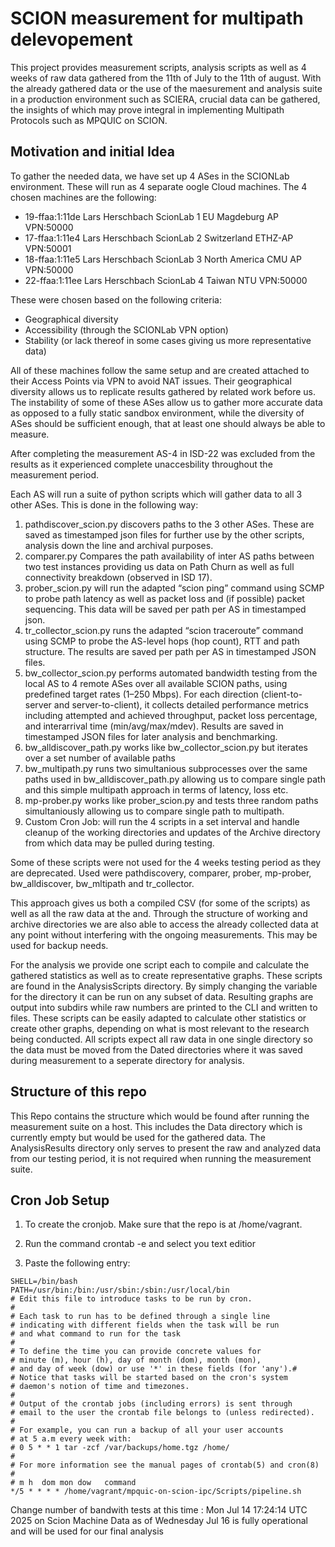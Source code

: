 # SCION measurement for multipath delevopement
This project provides measurement scripts, analysis scripts as well as 4 weeks of raw data gathered from the 11th of July to the 11th of august. With the already gathered data or the use of the maesurement and analysis suite in a production environment such as SCIERA, crucial data can be gathered, the insights of which may prove integral in implementing Multipath Protocols such as MPQUIC on SCION.


## Motivation and initial Idea

To gather the needed data, we have set up 4 ASes in the SCIONLab environment. These will run as 4 separate oogle Cloud machines. The 4 chosen machines are the following:

- 19-ffaa:1:11de 	Lars Herschbach ScionLab 1 	EU 	Magdeburg AP 	VPN:50000
- 17-ffaa:1:11e4 	Lars Herschbach ScionLab 2 	Switzerland 	ETHZ-AP 	VPN:50001
- 18-ffaa:1:11e5 	Lars Herschbach ScionLab 3 	North America 	CMU AP 	VPN:50000
- 22-ffaa:1:11ee 	Lars Herschbach ScionLab 4 	Taiwan 	NTU 	VPN:50000

These were chosen based on the following criteria:
- Geographical diversity
- Accessibility (through the SCIONLab VPN option)
- Stability (or lack thereof in some cases giving us more representative data)
  
All of these machines follow the same setup and are created attached to their Access Points via VPN to avoid NAT issues. Their geographical diversity allows us to replicate results gathered by related work before us. The instability of some of these ASes allow us to gather more accurate data as opposed to a fully static sandbox environment, while the diversity of ASes should be sufficient enough, that at least one should always be able to measure.

After completing the measurement AS-4 in ISD-22 was excluded from the results as it experienced complete unaccesbility throughout the measurement period.

Each AS will run a suite of python scripts which will gather data to all 3 other ASes. This is done in the following way:

1. pathdiscover_scion.py discovers paths to the 3 other ASes. These are saved as timestamped json files for further use by the other scripts, analysis down the line and archival purposes.
2. comparer.py Compares the path availability of inter AS paths between two test instances providing us data on Path Churn as well as full connectivity breakdown (observed in ISD 17).
3. prober_scion.py will run the adapted “scion ping” command using SCMP to probe path latency as well as packet loss and (if possible) packet sequencing. This data will be saved per path per AS in timestamped json.
4. tr_collector_scion.py runs the adapted “scion traceroute” command using SCMP to probe the AS-level hops (hop count), RTT and path structure. The results are saved per path per AS in timestamped JSON files.
5. bw_collector_scion.py performs automated bandwidth testing from the local AS to 4 remote ASes over all available SCION paths, using predefined target rates (1–250 Mbps). For each direction (client-to-server and server-to-client), it collects detailed performance metrics including attempted and achieved throughput, packet loss percentage, and interarrival time (min/avg/max/mdev). Results are saved in timestamped JSON files for later analysis and benchmarking.
6. bw_alldiscover_path.py works like bw_collector_scion.py but iterates over a set number of available paths
7. bw_multipath.py runs two simultanious subprocesses over the same paths used in bw_alldiscover_path.py allowing us to compare single path and this simple multipath approach in terms of latency, loss etc.
8. mp-prober.py works like prober_scion.py and tests three random paths simultaniously allowing us to compare single path to multipath.
9. Custom Cron Job: will run the 4 scripts in a set interval and handle cleanup of the working directories and updates of the Archive directory from which data may be pulled during testing.

Some of these scripts were not used for the 4 weeks testing period as they are deprecated. Used were pathdiscovery, comparer, prober, mp-prober, bw_alldiscover, bw_mltipath and tr_collector.
   
This approach gives us both a compiled CSV (for some of the scripts) as well as all the raw data at the and. Through the structure of working and archive directories we are also able to access the already collected data at any point without interfering with the ongoing measurements. This may be used for backup needs.

For the analysis we provide one script each to compile and calculate the gathered statistics as well as to create representative graphs.
These scripts are found in the AnalysisScripts directory. By simply changing the variable for the directory it can be run on any subset of data. Resulting graphs are output into subdirs while raw numbers are printed to the CLI and written to files.
These scripts can be easily adapted to calculate other statistics or create other graphs, depending on what is most relevant to the research being conducted.
All scripts expect all raw data in one single directory so the data must be moved from the Dated directories where it was saved during measurement to a seperate directory for analysis. 


## Structure of this repo

This Repo contains the structure which would be found after running the measurement suite on a host. This includes the Data directory which is currently empty but would be used for the gathered data. The AnalysisResults directory only serves to present the raw and analyzed data from our testing period, it is not required when running the measurement suite.

## Cron Job Setup
1. To create the cronjob. Make sure that the repo is at /home/vagrant.

2. Run the command crontab -e and select you text editior

3. Paste the following entry:
```
SHELL=/bin/bash
PATH=/usr/bin:/bin:/usr/sbin:/sbin:/usr/local/bin
# Edit this file to introduce tasks to be run by cron.
# 
# Each task to run has to be defined through a single line
# indicating with different fields when the task will be run
# and what command to run for the task
# 
# To define the time you can provide concrete values for
# minute (m), hour (h), day of month (dom), month (mon),
# and day of week (dow) or use '*' in these fields (for 'any').# 
# Notice that tasks will be started based on the cron's system
# daemon's notion of time and timezones.
# 
# Output of the crontab jobs (including errors) is sent through
# email to the user the crontab file belongs to (unless redirected).
# 
# For example, you can run a backup of all your user accounts
# at 5 a.m every week with:
# 0 5 * * 1 tar -zcf /var/backups/home.tgz /home/
# 
# For more information see the manual pages of crontab(5) and cron(8)
# 
# m h  dom mon dow   command
*/5 * * * * /home/vagrant/mpquic-on-scion-ipc/Scripts/pipeline.sh
```

Change number of bandwith tests at this time : Mon Jul 14 17:24:14 UTC 2025 on Scion Machine
Data as of Wednesday Jul 16 is fully operational and will be used for our final analysis
